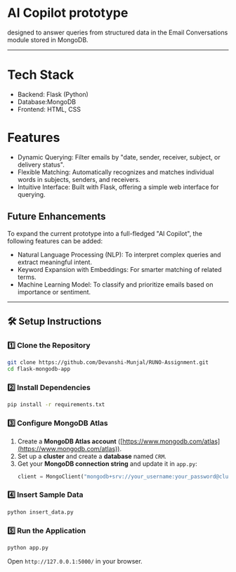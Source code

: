 # AI Copilot prototype
designed to answer queries from structured data in the Email Conversations module stored in MongoDB.

---

# Tech Stack
- Backend: Flask (Python)  
- Database:MongoDB  
- Frontend: HTML, CSS  

# Features
- Dynamic Querying: Filter emails by "date, sender, receiver, subject, or delivery status".  
- Flexible Matching: Automatically recognizes and matches individual words in subjects, senders, and receivers.  
- Intuitive Interface: Built with Flask, offering a simple web interface for querying.

## Future Enhancements
To expand the current prototype into a full-fledged "AI Copilot", the following features can be added:
- Natural Language Processing (NLP): To interpret complex queries and extract meaningful intent.  
- Keyword Expansion with Embeddings: For smarter matching of related terms.  
- Machine Learning Model: To classify and prioritize emails based on importance or sentiment.  

---

## 🛠️ Setup Instructions

### 1️⃣ Clone the Repository
```bash
git clone https://github.com/Devanshi-Munjal/RUNO-Assignment.git
cd flask-mongodb-app
```

### 2️⃣ Install Dependencies
```bash
pip install -r requirements.txt
```

### 3️⃣ Configure MongoDB Atlas
1. Create a **MongoDB Atlas account** ([https://www.mongodb.com/atlas](https://www.mongodb.com/atlas)).
2. Set up a **cluster** and create a **database** named `CRM`.
3. Get your **MongoDB connection string** and update it in `app.py`:
   ```python
   client = MongoClient("mongodb+srv://your_username:your_password@cluster0.mongodb.net/CRM?retryWrites=true&w=majority")
   ```

### 4️⃣ Insert Sample Data
```bash
python insert_data.py
```

### 5️⃣ Run the Application
```bash
python app.py
```
Open `http://127.0.0.1:5000/` in your browser.


